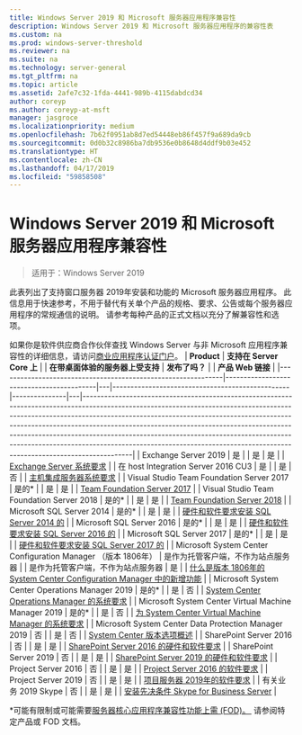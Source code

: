 ```yaml
---
title: Windows Server 2019 和 Microsoft 服务器应用程序兼容性
description: Windows Server 2019 和 Microsoft 服务器应用程序的兼容性表
ms.custom: na
ms.prod: windows-server-threshold
ms.reviewer: na
ms.suite: na
ms.technology: server-general
ms.tgt_pltfrm: na
ms.topic: article
ms.assetid: 2afe7c32-1fda-4441-989b-4115dabdcd34
author: coreyp
ms.author: coreyp-at-msft
manager: jasgroce
ms.localizationpriority: medium
ms.openlocfilehash: 7b62f0951ab8d7ed54448eb86f457f9a689da9cb
ms.sourcegitcommit: 0d0b32c8986ba7db9536e0b8648d4ddf9b03e452
ms.translationtype: HT
ms.contentlocale: zh-CN
ms.lasthandoff: 04/17/2019
ms.locfileid: "59858508"
---
```

# <a name="windows-server-2019-and-microsoft-server-application-compatibility"></a>Windows Server 2019 和 Microsoft 服务器应用程序兼容性

>适用于：Windows Server 2019

此表列出了支持窗口服务器 2019年安装和功能的 Microsoft 服务器应用程序。 此信息用于快速参考，不用于替代有关单个产品的规格、要求、公告或每个服务器应用程序的常规通信的说明。 请参考每种产品的正式文档以充分了解兼容性和选项。

如果你是软件供应商合作伙伴查找 Windows Server 与非 Microsoft 应用程序兼容性的详细信息，请访问[商业应用程序认证门户](https://commercialappcertification.microsoft.com/)。
| **Product**                                                  | **支持在 Server Core 上**             |   | **在带桌面体验的服务器上受支持** | **发布了吗？** |   | **产品 Web 链接**                                                                                                                                                                                                                                                                                                                                                                                                                                                                             |
|--------------------------------------------------------------|------------------------------------------|---|-------------------------------------------------|---------------|---|--------------------------------------------------------------------------------------------------------------------------------------------------------------------------------------------------------------------------------------------------------------------------------------------------------------------------------------------------------------------------------------------------------------------------------------------------------------------------------------------------|
| Exchange Server 2019                                         | 是                                      |   | 是                                             | 是            |   | [Exchange Server 系统要求](https://docs.microsoft.com/Exchange/plan-and-deploy/system-requirements?view=exchserver-2019)                                                                        |
| 在 host Integration Server 2016 CU3                            | 是                                      |   | 是                                             | 否            |   | [主机集成服务器系统要求](https://docs.microsoft.com/host-integration-server/install-and-config-guides/system-requirements)                                                            |
| Visual Studio Team Foundation Server 2017                    | 是的\*                                    |   | 是                                             | 是           |   | [Team Foundation Server 2017](https://docs.microsoft.com/tfs/server/requirements?view=vsts)                                                                                                                |
| Visual Studio Team Foundation Server 2018                    | 是的\*                                    |   | 是                                             | 是           |   | [Team Foundation Server 2018](https://docs.microsoft.com/tfs/server/requirements?view=vsts)                                                                                                                  |
| Microsoft SQL Server 2014                                    | 是的\*                                    |   | 是                                             | 是           |   | [硬件和软件要求安装 SQL Server 2014 的](https://docs.microsoft.com/sql/sql-server/install/hardware-and-software-requirements-for-installing-sql-server?view=sql-server-2014)   |
| Microsoft SQL Server 2016                                    | 是的\*                                    |   | 是                                             | 是           |   | [硬件和软件要求安装 SQL Server 2016 的](https://docs.microsoft.com/sql/sql-server/install/hardware-and-software-requirements-for-installing-sql-server?view=sql-server-2016)   |
| Microsoft SQL Server 2017                                    | 是的\*                                    |   | 是                                             | 是           |   | [硬件和软件要求安装 SQL Server 2017 的](https://docs.microsoft.com/sql/sql-server/install/hardware-and-software-requirements-for-installing-sql-server?view=sql-server-2017) |
| Microsoft System Center Configuration Manager （版本 1806年） | 是作为托管客户端，不作为站点服务器 |   | 是作为托管客户端，不作为站点服务器        | 是           |   | [什么是版本 1806年的 System Center Configuration Manager 中的新增功能](https://docs.microsoft.com/sccm/core/plan-design/changes/whats-new-in-version-1806)                                                    |
| Microsoft System Center Operations Manager 2019              | 是的\*                                    |   | 是                                             | 否            |   | [System Center Operations Manager 的系统要求](https://docs.microsoft.com/system-center/scom/plan-system-requirements)                                                                                                      |
| Microsoft System Center Virtual Machine Manager 2019         | 是的\*                                    |   | 是                                             | 否            |   | [为 System Center Virtual Machine Manager 的系统要求](https://docs.microsoft.com/system-center/vmm/system-requirements)                                                                                                      |
| Microsoft System Center Data Protection Manager 2019         | 否                                       |   | 是                                             | 否            |   | [System Center 版本选项概述](https://docs.microsoft.com/system-center/ltsc-and-sac-overview)                                                                                                      |
| SharePoint Server 2016                                       | 否                                       |   | 是                                             | 是           |   | [SharePoint Server 2016 的硬件和软件要求](https://docs.microsoft.com/SharePoint/install/hardware-and-software-requirements)                                                                |
| SharePoint Server 2019                                       | 否                                       |   | 是                                             | 是            |   | [SharePoint Server 2019 的硬件和软件要求](https://docs.microsoft.com/sharepoint/install/hardware-and-software-requirements-2019)                                                       |
| Project Server 2016                                          | 否                                       |   | 是                                             | 是           |   | [Project Server 2016 的软件要求](https://docs.microsoft.com/project/software-requirements-for-project-server-2016)                                                                                |
| Project Server 2019                                          | 否                                       |   | 是                                             | 是           |   | [项目服务器 2019年的软件要求](https://docs.microsoft.com/project/software-requirements-for-project-server-2019)                                                                          |
| 有关业务 2019 Skype                                      | 否                                       |   | 是                                             | 是           |   | [安装先决条件 Skype for Business Server](https://docs.microsoft.com/skypeforbusiness/deploy/install/install-prerequisites)                                                                          |

\*可能有限制或可能需要[服务器核心应用程序兼容性功能上需 (FOD)。 ](install-fod-19.md)
请参阅特定产品或 FOD 文档。
